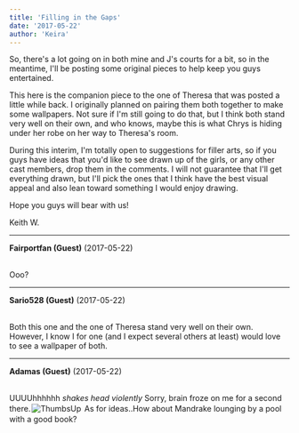 ```yaml
---
title: 'Filling in the Gaps'
date: '2017-05-22'
author: 'Keira'
---
```


<p>So, there's a lot going on in both mine and J's courts for a bit, so in the meantime, I'll be posting some original pieces to help keep you guys entertained.</p><p>This here is the companion piece to the one of Theresa that was posted a little while back. I originally planned on pairing them both together to make some wallpapers. Not sure if I'm still going to do that, but I think both stand very well on their own, and who knows, maybe this is what Chrys is hiding under her robe on her way to Theresa's room.</p><p>During this interim, I'm totally open to suggestions for filler arts, so if you guys have ideas that you'd like to see drawn up of the girls, or any other cast members, drop them in the comments. I will not guarantee that I'll get everything drawn, but I'll pick the ones that I think have the best visual appeal and also lean toward something I would enjoy drawing.</p><p>Hope you guys will bear with us!</p><p>Keith W.</p>

---
**Fairportfan (Guest)** (2017-05-22)

<br> Ooo?

---
**Sario528 (Guest)** (2017-05-22)

<br> Both this one and the one of Theresa stand very well on their own. However, I know I for one (and I expect several others at least) would love to see a wallpaper of both.

---
**Adamas (Guest)** (2017-05-22)

<br> UUUUhhhhhh *shakes head violently* Sorry, brain froze on me for a second there.<img src=" /smilies/thumbsup.gif " alt=" ThumbsUp " vspace="2" hspace="2" border="0"> As for ideas..How about Mandrake lounging by a pool with a good book?<br>

